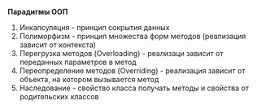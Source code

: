 **Парадигмы ООП**
1. Инкапсуляция - принцип сокрытия данных
2. Полиморфизм - принцип множества форм методов (реализация зависит от контекста)
3. Перегрузка методов (Overloading) - реализаци зависит от переданных параметров в метод
4. Переопределение методов (Overriding) - реализация зависит от объекта, на котором вызывается метод
5. Наследование - свойство класса получать методы и свойства от родительских классов